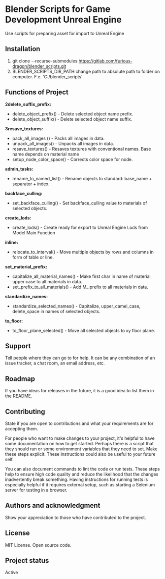 # Blender Scripts for Game Development Unreal Engine
Use scripts for preparing asset for import to Unreal Engine

## Installation
1) git clone --recurse-submodules https://gitlab.com/furious-dragon/blender_scripts.git
2) BLENDER_SCRIPTS_DIR_PATH change path to absolute path to folder on computer. F.e. 'C:/blender_scripts'

## Functions of Project
**2delete_suffix_prefix:**
* delete_object_prefix() - Delete selected object name prefix.
* delete_object_suffix() - Delete selected object name suffix.

**3resave_textures:**
* pack_all_images ()		- Packs all images in data.
* unpack_all_images()		- Unpacks all images in data.
* resave_textures()		    - Resaves textures with conventional names. Base name depends on material name
* setup_node_color_space() - Corrects color space for node. 

**admin_tasks:**
* rename_to_named_list() - Rename objects to standard: base_name + separator + index. 

**backface_culling:**
* set_backface_culling() - Set backface_culling value to materials of selected objects.

**create_lods:**
* create_lods() - Create ready for export to Unreal Engine Lods from Model Main Function

**inline:**
* relocate_to_interval() - Move multiple objects by rows and columns in form of table or line. 

**set_material_prefix:**
* capitalize_all_material_names() - Make first char in name of material upper case to all materials in data. 
* set_prefix_to_all_materials()	- Add M_ prefix to all materials in data. 

**standardize_names:**
* standardize_selected_names() - Capitalize, upper_camel_case, delete_space in names of selected objects. 

**to_floor:**
* to_floor_plane_selected() - Move all selected objects to xy floor plane. 

## Support
Tell people where they can go to for help. It can be any combination of an issue tracker, a chat room, an email address, etc.

## Roadmap
If you have ideas for releases in the future, it is a good idea to list them in the README.

## Contributing
State if you are open to contributions and what your requirements are for accepting them.

For people who want to make changes to your project, it's helpful to have some documentation on how to get started. Perhaps there is a script that they should run or some environment variables that they need to set. Make these steps explicit. These instructions could also be useful to your future self.

You can also document commands to lint the code or run tests. These steps help to ensure high code quality and reduce the likelihood that the changes inadvertently break something. Having instructions for running tests is especially helpful if it requires external setup, such as starting a Selenium server for testing in a browser.

## Authors and acknowledgment
Show your appreciation to those who have contributed to the project.

## License
MIT License. Open source code.

## Project status
Active